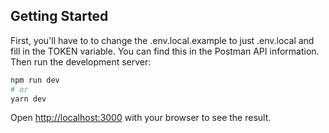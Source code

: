 ## Getting Started

First, you'll have to to change the .env.local.example to just .env.local and fill in the TOKEN variable. You can find this in the Postman API information.
Then run the development server:

```bash
npm run dev
# or
yarn dev
```

Open [http://localhost:3000](http://localhost:3000) with your browser to see the result.


